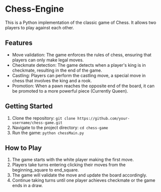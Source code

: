 # Chess-Engine

This is a Python implementation of the classic game of Chess. It allows two players to play against each other.

## Features

- Move validation: The game enforces the rules of chess, ensuring that players can only make legal moves.
- Checkmate detection: The game detects when a player's king is in checkmate, resulting in the end of the game.
- Castling: Players can perform the castling move, a special move in chess that involves the king and a rook.
- Promotion: When a pawn reaches the opposite end of the board, it can be promoted to a more powerful piece (Currently Queen).

## Getting Started

1. Clone the repository: `git clone https://github.com/your-username/chess-game.git`
2. Navigate to the project directory: `cd chess-game`
3. Run the game: `python chessMain.py`

## How to Play

1. The game starts with the white player making the first move.
2. Players take turns entering clicking their moves from the beginning_square to end_square.
3. The game will validate the move and update the board accordingly.
4. Continue taking turns until one player achieves checkmate or the game ends in a draw.

